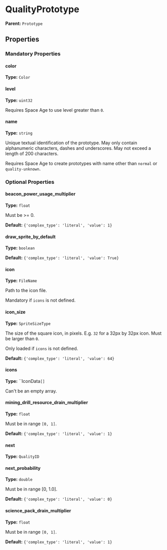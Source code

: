 # QualityPrototype



**Parent:** `Prototype`

## Properties

### Mandatory Properties

#### color

**Type:** `Color`



#### level

**Type:** `uint32`

Requires Space Age to use level greater than `0`.

#### name

**Type:** `string`

Unique textual identification of the prototype. May only contain alphanumeric characters, dashes and underscores. May not exceed a length of 200 characters.

Requires Space Age to create prototypes with name other than `normal` or `quality-unknown`.

### Optional Properties

#### beacon_power_usage_multiplier

**Type:** `float`

Must be >= 0.

**Default:** `{'complex_type': 'literal', 'value': 1}`

#### draw_sprite_by_default

**Type:** `boolean`



**Default:** `{'complex_type': 'literal', 'value': True}`

#### icon

**Type:** `FileName`

Path to the icon file.

Mandatory if `icons` is not defined.

#### icon_size

**Type:** `SpriteSizeType`

The size of the square icon, in pixels. E.g. `32` for a 32px by 32px icon. Must be larger than `0`.

Only loaded if `icons` is not defined.

**Default:** `{'complex_type': 'literal', 'value': 64}`

#### icons

**Type:** ``IconData`[]`

Can't be an empty array.

#### mining_drill_resource_drain_multiplier

**Type:** `float`

Must be in range `[0, 1]`.

**Default:** `{'complex_type': 'literal', 'value': 1}`

#### next

**Type:** `QualityID`



#### next_probability

**Type:** `double`

Must be in range [0, 1.0].

**Default:** `{'complex_type': 'literal', 'value': 0}`

#### science_pack_drain_multiplier

**Type:** `float`

Must be in range `[0, 1]`.

**Default:** `{'complex_type': 'literal', 'value': 1}`

